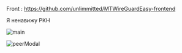 Front : https://github.com/unlimmitted/MTWireGuardEasy-frontend

Я ненавижу РКН

![main](https://github.com/user-attachments/assets/d48084ba-789b-4e79-95a7-631bc4d40fab)

![peerModal](https://github.com/user-attachments/assets/578e0438-1879-4757-8443-76f33079d9eb)
